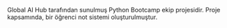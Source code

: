 Global AI Hub tarafından sunulmuş Python Bootcamp ekip projesidir. 
Proje kapsamında, bir öğrenci not sistemi oluşturulmuştur. 

